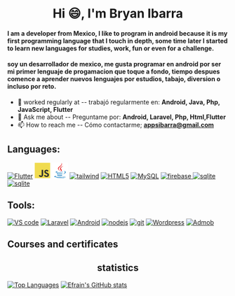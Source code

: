 <h1 align="center">Hi 😄, I'm Bryan Ibarra</h1>

<h4 align="left">I am a developer from Mexico, I like to program in android because it is my first programming language that I touch in depth, some time later I started to learn new languages ​​for studies, work, fun or even for a challenge.</h4>
<h4 align="left">soy un desarrollador de mexico, me gusta programar en android por ser mi primer lenguaje de progamacion que toque a fondo, tiempo despues comence a aprender nuevos lenguajes por estudios, tabajo, diversion o incluso por reto.</h4>

- 🔭 worked regularly at -- trabajó regularmente en:  **Android, Java, Php, JavaScript, Flutter**
- 💬 Ask me about -- Preguntame por: **Android, Laravel, Php, Html,Flutter**
- 📫 How to reach me -- Cómo contactarme; **appsibarra@gmail.com**


<h2 align="left">Languages:</h2>

<p align="left">
 <a href="https://flutter.dev/" target="_blank"><img src="https://www.vectorlogo.zone/logos/flutterio/flutterio-icon.svg" alt="Flutter" width="36" height="36"/></a>
 <a href="https://developer.mozilla.org/en-US/docs/Web/JavaScript" target="_blank"><img src="https://raw.githubusercontent.com/devicons/devicon/master/icons/javascript/javascript-original.svg" alt="JavaScript" width="36" height="36"/></a> 
<a href="https://www.java.com" target="_blank"><img src="https://raw.githubusercontent.com/devicons/devicon/master/icons/java/java-original.svg" alt="java" width="36" height="36"/></a>
 <a href="https://tailwindcss.com/" target="_blank"><img src="https://www.vectorlogo.zone/logos/tailwindcss/tailwindcss-icon.svg" alt="tailwind" width="36" height="36"/></a>
 <a href="https://developer.mozilla.org/en-US/docs/Glossary/HTML5" target="_blank" rel="noreferrer"><img src="https://raw.githubusercontent.com/danielcranney/readme-generator/main/public/icons/skills/html5-colored.svg" width="36" height="36" alt="HTML5"/></a>
 <a href="https://www.mysql.com/" target="_blank" rel="noreferrer"><img src="https://raw.githubusercontent.com/danielcranney/readme-generator/main/public/icons/skills/mysql-colored.svg" width="36" height="36" alt="MySQL"/></a>
 <a href="https://firebase.google.com/" target="_blank"><img src="https://www.vectorlogo.zone/logos/firebase/firebase-icon.svg" alt="firebase" width="36" height="36"/> </a>
 <a href="https://sqlite.org/index.html" target="_blank"><img src="https://www.vectorlogo.zone/logos/sqlite/sqlite-icon.svg" alt="sqlite" width="36" height="36"/></a>
 <a href="https://dart.dev" target="_blank"><img src="https://www.vectorlogo.zone/logos/dartlang/dartlang-icon.svg" alt="sqlite" width="36" height="36"/></a>

 
 <h2 align="left">Tools:</h2> 
 
 <a href="https://code.visualstudio.com/" target="_blank"><img src="https://www.vectorlogo.zone/logos/visualstudio_code/visualstudio_code-icon.svg" alt="VS code" width="36" height="36"/></a>
 <a href="https://laravel.com/" target="_blank"><img src="https://www.vectorlogo.zone/logos/laravel/laravel-icon.svg" alt="Laravel" width="36" height="36"/></a>
 <a href="https://developer.android.com" target="_blank"><img src="https://www.vectorlogo.zone/logos/android/android-icon.svg" alt="Android" width="36" height="36"/></a>
 <a href="https://nodejs.org" target="_blank"><img src="https://raw.githubusercontent.com/danielcranney/readme-generator/main/public/icons/skills/nodejs-colored.svg" alt="nodejs" width="36" height="36"/></a>
<a href="https://git-scm.com/" target="_blank"><img src="https://www.vectorlogo.zone/logos/git-scm/git-scm-icon.svg" alt="git" width="36" height="36"/></a>
 <a href="https://wordpress.com/es/" target="_blank"><img src="https://www.vectorlogo.zone/logos/wordpress/wordpress-icon.svg" alt="Wordpress" width="36" height="36"/></a>
 <a href="admob.google.com" target="_blank"><img src="https://www.vectorlogo.zone/logos/google_admob/google_admob-icon.svg" alt="Admob" width="36" height="36"/></a>


<h2 align="left">Courses and certificates</h2>



<h2 align="center">statistics</h2>

<a href="https://github.com/efrain968" align="left"><img src="https://github-readme-stats.vercel.app/api/top-langs/?username=efrain968&langs_count=10&title_color=0891b2&text_color=ffffff&icon_color=0891b2&bg_color=1c1917&hide_border=true&locale=en&custom_title=Top%20%Languages" alt="Top Languages"/></a> <a href="http://www.github.com/efrain968"><img src="https://github-readme-stats.vercel.app/api?username=efrain968&show_icons=true&hide=&count_private=true&title_color=0891b2&text_color=ffffff&icon_color=0891b2&bg_color=1c1917&hide_border=true&show_icons=true" alt="Efrain's GitHub stats" /></a> 

